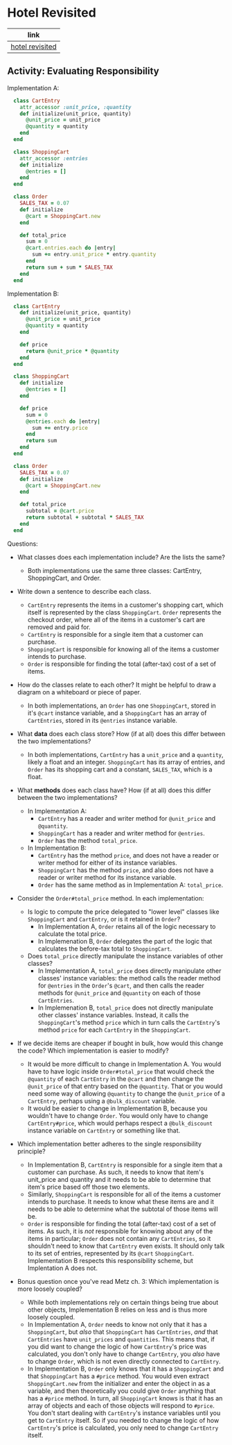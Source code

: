 # Hotel Revisited

| link |
| -- |
| [hotel revisited](https://github.com/Ada-Developers-Academy/textbook-curriculum/blob/master/02-intermediate-ruby/exercises/hotel-revisited.md) |

## Activity: Evaluating Responsibility

Implementation A:

```ruby .line-numbers
  class CartEntry
    attr_accessor :unit_price, :quantity
    def initialize(unit_price, quantity)
      @unit_price = unit_price
      @quantity = quantity
    end
  end

  class ShoppingCart
    attr_accessor :entries
    def initialize
      @entries = []
    end
  end

  class Order
    SALES_TAX = 0.07
    def initialize
      @cart = ShoppingCart.new
    end

    def total_price
      sum = 0
      @cart.entries.each do |entry|
        sum += entry.unit_price * entry.quantity
      end
      return sum + sum * SALES_TAX
    end
  end
```


Implementation B:

```ruby .line-numbers
  class CartEntry
    def initialize(unit_price, quantity)
      @unit_price = unit_price
      @quantity = quantity
    end

    def price
      return @unit_price * @quantity
    end
  end

  class ShoppingCart
    def initialize
      @entries = []
    end

    def price
      sum = 0
      @entries.each do |entry|
        sum += entry.price
      end
      return sum
    end
  end

  class Order
    SALES_TAX = 0.07
    def initialize
      @cart = ShoppingCart.new
    end

    def total_price
      subtotal = @cart.price
      return subtotal + subtotal * SALES_TAX
    end
  end
```

Questions:

* What classes does each implementation include? Are the lists the same?
  * Both implementations use the same three classes: CartEntry, ShoppingCart, and Order.

* Write down a sentence to describe each class.
  * `CartEntry` represents the items in a customer's shopping cart, which itself is represented by the class `ShoppingCart`. `Order` represents the checkout order, where all of the items in a customer's cart are removed and paid for.
  * `CartEntry` is responsible for a single item that a customer can purchase.
  * `ShoppingCart` is responsible for knowing all of the items a customer intends to purchase.
  * `Order` is responsible for finding the total (after-tax) cost of a set of items.

* How do the classes relate to each other? It might be helpful to draw a diagram on a whiteboard or piece of paper.
  * In both implementations, an `Order` has one `ShoppingCart`, stored in it's `@cart` instance variable, and a `ShoppingCart` has an array of `CartEntries`, stored in its `@entries` instance variable.

* What **data** does each class store? How (if at all) does this differ between the two implementations?
  * In both implementations, `CartEntry` has a `unit_price` and a `quantity`, likely a float and an integer. `ShoppingCart` has its array of entries, and `Order` has its shopping cart and a constant, `SALES_TAX`, which is a float.

* What **methods** does each class have? How (if at all) does this differ between the two implementations?
  * In Implementation A:
    * `CartEntry` has a reader and writer method for `@unit_price` and `@quantity`.
    * `ShoppingCart` has a reader and writer method for `@entries`.
    * `Order` has the method `total_price`.
  * In Implementation B:
    * `CartEntry` has the method `price`, and does not have a reader or writer method for either of its instance variables.
    * `ShoppingCart` has the method `price`, and also does not have a reader or writer method for its instance variable.
    * `Order` has the same method as in Implementation A: `total_price`.

* Consider the `Order#total_price` method. In each implementation:
  * Is logic to compute the price delegated to "lower level" classes like `ShoppingCart` and `CartEntry`, or is it retained in `Order`?
    * In Implementation A, `Order` retains all of the logic necessary to calculate the total price.
    * In Implemenation B, `Order` delegates the part of the logic that calculates the before-tax total to `ShoppingCart`.
  * Does `total_price` directly manipulate the instance variables of other classes?
    * In Implementation A, `total_price` does directly manipulate other classes' instance variables: the method calls the reader method for `@entries` in the `Order`'s `@cart`, and then calls the reader methods for `@unit_price` and `@quantity` on each of those `CartEntries`.
    * In Implemenation B, `total_price` does not directly manipulate other classes' instance variables. Instead, it calls the `ShoppingCart`'s method `price` which in turn calls the `CartEntry`'s method `price` for each `CartEntry` in the `ShoppingCart`.

* If we decide items are cheaper if bought in bulk, how would this change the code? Which implementation is easier to modify?
  * It would be more difficult to change in Implementation A. You would have to have logic inside `Order#total_price` that would check the `@quantity` of each `CartEntry` in the `@cart` and then change the `@unit_price` of that entry based on the `@quantity`. That or you would need some way of allowing `@quantity` to change the `@unit_price` of a `CartEntry`, perhaps using a `@bulk_discount` variable.
  * It would be easier to change in Implementation B, because you wouldn't have to change `Order`. You would only have to change `CartEntry#price`, which would perhaps respect a `@bulk_discount` instance variable on `CartEntry` or something like that.

* Which implementation better adheres to the single responsibility principle?
  * In Implementation B, `CartEntry` is responsible for a single item that a customer can purchase. As such, it needs to know that item's unit_price and quantity and it needs to be able to determine that item's price based off those two elements.
  * Similarly, `ShoppingCart` is responsible for all of the items a customer intends to purchase. It needs to know what these items are and it needs to be able to determine what the subtotal of those items will be.
  * `Order` is responsible for finding the total (after-tax) cost of a set of items. As such, it is _not_ responsible for knowing about any of the items in particular; `Order` does not contain any `CartEntries`, so it shouldn't need to know that `CartEntry` even exists. It should only talk to its set of entries, represented by its `@cart` `ShoppingCart`. Implementation B respects this responsibility scheme, but Implentation A does not.

* Bonus question once you've read Metz ch. 3: Which implementation is more loosely coupled?
  * While both implementations rely on certain things being true about other objects, Implementation B relies on less and is thus more loosely coupled.
  * In Implementation A, `Order` needs to know not only that it has a `ShoppingCart`, but _also_ that `ShoppingCart` has `CartEntries`, _and_ that `CartEntries` have `unit_prices` and `quantities`. This means that, if you did want to change the logic of how `CartEntry`'s price was calculated, you don't only have to change `CartEntry`, you _also_ have to change `Order`, which is not even directly connected to `CartEntry`.
  * In Implementation B, `Order` only knows that it has a `ShoppingCart` and that `ShoppingCart` has a `#price` method. You would even extract `ShoppingCart.new` from the initializer and enter the object in as a variable, and then theoretically you could give `Order` anything that has a `#price` method. In turn, all `ShoppingCart` knows is that it has an array of objects and each of those objects will respond to `#price`. You don't start dealing with `CartEntry`'s instance variables until you get to `CartEntry` itself. So if you needed to change the logic of how `CartEntry`'s price is calculated, you only need to change `CartEntry` itself.